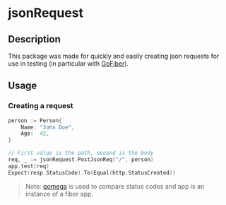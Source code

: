 # jsonRequest

## Description

This package was made for quickly and easily creating json requests for use in testing (in particular with [GoFiber](github.com/gofiber/fiber/v2)).

## Usage

### Creating a request

```go
person := Person{
    Name: "John Doe",
    Age:  42,
}

// First value is the path, second is the body
req, _ := jsonRequest.PostJsonReq("/", person)
app.test(req)
Expect(resp.StatusCode).To(Equal(http.StatusCreated))
```

> Note: [gomega](github.com/onsi/gomega) is used to compare status codes and app is an instance of a fiber app.
